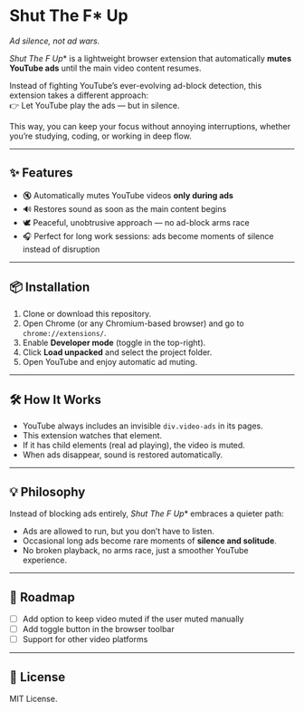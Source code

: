 # Shut The F* Up  
*Ad silence, not ad wars.*  

**Shut The F* Up** is a lightweight browser extension that automatically **mutes YouTube ads** until the main video content resumes.  

Instead of fighting YouTube’s ever-evolving ad-block detection, this extension takes a different approach:  
👉 Let YouTube play the ads — but in silence.  

This way, you can keep your focus without annoying interruptions, whether you’re studying, coding, or working in deep flow.  

---

## ✨ Features
- 🔇 Automatically mutes YouTube videos **only during ads**  
- 🔊 Restores sound as soon as the main content begins  
- 🕊️ Peaceful, unobtrusive approach — no ad-block arms race  
- 🎧 Perfect for long work sessions: ads become moments of silence instead of disruption  

---

## 📦 Installation
1. Clone or download this repository.  
2. Open Chrome (or any Chromium-based browser) and go to `chrome://extensions/`.  
3. Enable **Developer mode** (toggle in the top-right).  
4. Click **Load unpacked** and select the project folder.  
5. Open YouTube and enjoy automatic ad muting.  

---

## 🛠️ How It Works
- YouTube always includes an invisible `div.video-ads` in its pages.  
- This extension watches that element.  
- If it has child elements (real ad playing), the video is muted.  
- When ads disappear, sound is restored automatically.  

---

## 💡 Philosophy
Instead of blocking ads entirely, **Shut The F* Up** embraces a quieter path:  
- Ads are allowed to run, but you don’t have to listen.  
- Occasional long ads become rare moments of **silence and solitude**.  
- No broken playback, no arms race, just a smoother YouTube experience.  

---

## 🚀 Roadmap
- [ ] Add option to keep video muted if the user muted manually  
- [ ] Add toggle button in the browser toolbar  
- [ ] Support for other video platforms  

---

## 📝 License
MIT License.  
